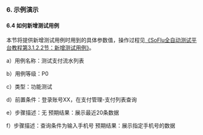 ### 6. 示例演示

#### 6.4 如何新增测试用例

本节将提供新增测试用例时用到的具体参数值，操作过程见[《SoFlu全自动测试平台教程第3.1.2.2节：新增测试用例》](https://gitee.com/feisuanyz/SoFlu-adp/blob/master/SoFlu%E5%85%A8%E8%87%AA%E5%8A%A8%E6%B5%8B%E8%AF%95%E5%B9%B3%E5%8F%B0%E6%95%99%E7%A8%8B/3.%20%E6%B5%8B%E8%AF%95%E8%BF%BD%E8%B8%AA/1.%20%E6%B5%8B%E8%AF%95%E7%94%A8%E4%BE%8B/2.%20%E6%B5%8B%E8%AF%95%E7%94%A8%E4%BE%8B/2.%20%E6%96%B0%E5%A2%9E%E6%B5%8B%E8%AF%95%E7%94%A8%E4%BE%8B.md)。

a）用例名称：测试支付流水列表

b）用例等级：P0

c）类型：功能测试

d）前置条件：登录账号XX，在支付管理-支付列表查询

e）步骤描述：无 预期结果：展示最近20条数据

f）步骤描述：查询条件为输入手机号 预期结果：展示指定手机号的数据
